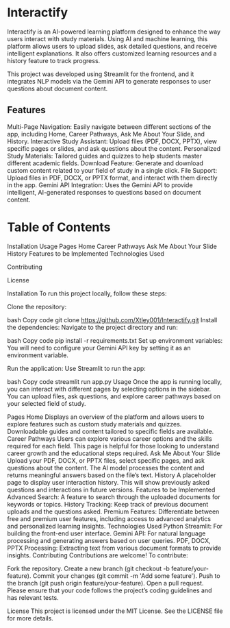 # Interactify
Interactify is an AI-powered learning platform designed to enhance the way users interact with study materials. Using AI and machine learning, this platform allows users to upload slides, ask detailed questions, and receive intelligent explanations. It also offers customized learning resources and a history feature to track progress.

This project was developed using Streamlit for the frontend, and it integrates NLP models via the Gemini API to generate responses to user questions about document content.

## Features
Multi-Page Navigation: Easily navigate between different sections of the app, including Home, Career Pathways, Ask Me About Your Slide, and History.
Interactive Study Assistant: Upload files (PDF, DOCX, PPTX), view specific pages or slides, and ask questions about the content.
Personalized Study Materials: Tailored guides and quizzes to help students master different academic fields.
Download Feature: Generate and download custom content related to your field of study in a single click.
File Support: Upload files in PDF, DOCX, or PPTX format, and interact with them directly in the app.
Gemini API Integration: Uses the Gemini API to provide intelligent, AI-generated responses to questions based on document content.

# Table of Contents
Installation
Usage
Pages
Home
Career Pathways
Ask Me About Your Slide
History
Features to be Implemented
Technologies Used

Contributing

License

Installation
To run this project locally, follow these steps:

Clone the repository:

bash
Copy code
git clone https://github.com/Xtley001/Interactify.git
Install the dependencies: Navigate to the project directory and run:

bash
Copy code
pip install -r requirements.txt
Set up environment variables: You will need to configure your Gemini API key by setting it as an environment variable.

Run the application: Use Streamlit to run the app:

bash
Copy code
streamlit run app.py
Usage
Once the app is running locally, you can interact with different pages by selecting options in the sidebar. You can upload files, ask questions, and explore career pathways based on your selected field of study.

Pages
Home
Displays an overview of the platform and allows users to explore features such as custom study materials and quizzes. Downloadable guides and content tailored to specific fields are available.
Career Pathways
Users can explore various career options and the skills required for each field. This page is helpful for those looking to understand career growth and the educational steps required.
Ask Me About Your Slide
Upload your PDF, DOCX, or PPTX files, select specific pages, and ask questions about the content. The AI model processes the content and returns meaningful answers based on the file’s text.
History
A placeholder page to display user interaction history. This will show previously asked questions and interactions in future versions.
Features to be Implemented
Advanced Search: A feature to search through the uploaded documents for keywords or topics.
History Tracking: Keep track of previous document uploads and the questions asked.
Premium Features: Differentiate between free and premium user features, including access to advanced analytics and personalized learning insights.
Technologies Used
Python
Streamlit: For building the front-end user interface.
Gemini API: For natural language processing and generating answers based on user queries.
PDF, DOCX, PPTX Processing: Extracting text from various document formats to provide insights.
Contributing
Contributions are welcome! To contribute:

Fork the repository.
Create a new branch (git checkout -b feature/your-feature).
Commit your changes (git commit -m 'Add some feature').
Push to the branch (git push origin feature/your-feature).
Open a pull request.
Please ensure that your code follows the project’s coding guidelines and has relevant tests.

License
This project is licensed under the MIT License. See the LICENSE file for more details.
